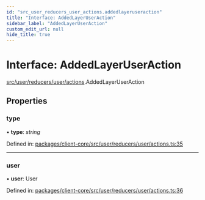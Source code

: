 ```yaml
---
id: "src_user_reducers_user_actions.addedlayeruseraction"
title: "Interface: AddedLayerUserAction"
sidebar_label: "AddedLayerUserAction"
custom_edit_url: null
hide_title: true
---
```


# Interface: AddedLayerUserAction

[src/user/reducers/user/actions](../modules/src_user_reducers_user_actions.md).AddedLayerUserAction

## Properties

### type

• **type**: *string*

Defined in: [packages/client-core/src/user/reducers/user/actions.ts:35](https://github.com/xr3ngine/xr3ngine/blob/a16a45d7e/packages/client-core/src/user/reducers/user/actions.ts#L35)

___

### user

• **user**: User

Defined in: [packages/client-core/src/user/reducers/user/actions.ts:36](https://github.com/xr3ngine/xr3ngine/blob/a16a45d7e/packages/client-core/src/user/reducers/user/actions.ts#L36)
